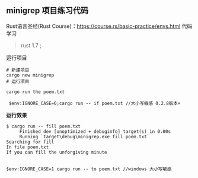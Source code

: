 ## minigrep  项目练习代码

Rust语言圣经(Rust Course)：https://course.rs/basic-practice/envs.html 代码学习

> rust 1.7 ;


运行项目 

```
# 新建项目
cargo new minigrep 
# 运行项目

cargo run the poem.txt

 $env:IGNORE_CASE=0;cargo run -- if poem.txt //大小写敏感 0.2.8版本+

```

**运行效果**

```
$ cargo run -- fill poem.txt
     Finished dev [unoptimized + debuginfo] target(s) in 0.00s
     Running `target\debug\minigrep.exe fill poem.txt`
Searching for fill
In file poem.txt
If you can fill the unforgiving minute


$env:IGNORE_CASE=1 cargo run -- to poem.txt //windows 大小写敏感
```
